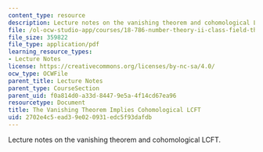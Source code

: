 ```yaml
---
content_type: resource
description: Lecture notes on the vanishing theorem and cohomological LCFT.
file: /ol-ocw-studio-app/courses/18-786-number-theory-ii-class-field-theory-spring-2016/2702e4c5ead39e020931edc5f93dafdb_MIT18_786S16_lec15.pdf
file_size: 359822
file_type: application/pdf
learning_resource_types:
- Lecture Notes
license: https://creativecommons.org/licenses/by-nc-sa/4.0/
ocw_type: OCWFile
parent_title: Lecture Notes
parent_type: CourseSection
parent_uid: f0a814d0-a33d-8447-9e5a-4f14cd67ea96
resourcetype: Document
title: The Vanishing Theorem Implies Cohomological LCFT
uid: 2702e4c5-ead3-9e02-0931-edc5f93dafdb
---
```

Lecture notes on the vanishing theorem and cohomological LCFT.